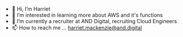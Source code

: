 - 👋 Hi, I’m Harriet
- 👀 I’m interested in learning more about AWS and it's functions
- 🌱 I’m currently a recruiter at AND Digital, recruiting Cloud Engineers
- 📫 How to reach me ... harriet.mackenzie@and.digital

<!---
harrietmackenzie/harrietmackenzie is a ✨ special ✨ repository because its `README.md` (this file) appears on your GitHub profile.
You can click the Preview link to take a look at your changes.
--->
